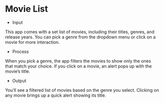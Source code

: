 # Movie List

- Input

This app comes with a set list of movies, including their titles, genres, and release years. You can pick a genre from the dropdown menu or click on a movie for more interaction.

- Process

When you pick a genre, the app filters the movies to show only the ones that match your choice. If you click on a movie, an alert pops up with the movie’s title.

- Output

You’ll see a filtered list of movies based on the genre you select. Clicking on any movie brings up a quick alert showing its title.
